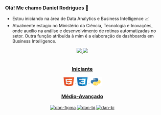 ### Olá! Me chamo Daniel Rodrigues 👋

- Estou iniciando na área de Data Analytics e Business Intelligence 📈
- Atualmente estagio no Ministério da Ciência, Tecnologia e Inovações, onde auxilio na análise e desenvolvimento de rotinas automatizadas no setor. Outra função atribuída à mim é a elaboração de dashboards em Business Intelligence.

<div align="center">
  <a href="https://beacons.ai/danielrodrigues">
  <img height="180em" src="https://github-readme-stats.vercel.app/api?username=iDanko&show_icons=true&theme=dark&include_all_commits=true&count_private=true"/>
  <img height="180em" src="https://github-readme-stats.vercel.app/api/top-langs/?username=iDanko&layout=compact&langs_count=7&theme=dark"/>
</div>



<div align="center" style="display: inline_block"><br>

  <h3>Iniciante</h3>
  <img align="center" alt="dan-HTML" height="30" width="40" src="https://raw.githubusercontent.com/devicons/devicon/master/icons/html5/html5-original.svg">
  <img align="center" alt="dan-CSS" height="30" width="40" src="https://raw.githubusercontent.com/devicons/devicon/master/icons/css3/css3-original.svg">
  <img align="center" alt="dan-Python" height="30" width="40" src="https://raw.githubusercontent.com/devicons/devicon/master/icons/python/python-original.svg">
  <h3>Médio-Avançado</h3>
  <img align="center" alt="dan-figma" height="30" width="40" src="https://cdn.jsdelivr.net/gh/devicons/devicon/icons/figma/figma-original.svg">
  <img align="center" alt="dan-bi" height="30" width="30" src="https://upload.wikimedia.org/wikipedia/commons/thumb/c/cf/New_Power_BI_Logo.svg/1200px-New_Power_BI_Logo.svg.png">
  <img align="center" alt="dan-bi" height="30" width="30" src="https://upload.wikimedia.org/wikipedia/commons/thumb/3/34/Microsoft_Office_Excel_%282019%E2%80%93present%29.svg/1101px-Microsoft_Office_Excel_%282019%E2%80%93present%29.svg.png">

</div>




